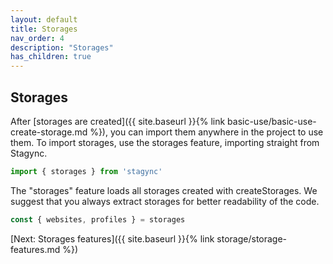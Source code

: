 ```yaml
---
layout: default
title: Storages
nav_order: 4
description: "Storages"
has_children: true
---
```


## Storages 

After [storages are created]({{ site.baseurl }}{% link basic-use/basic-use-create-storage.md %}), 
you can import them anywhere in the project to use them. 
To import storages, use the storages feature, importing straight from Stagync.

```javascript
import { storages } from 'stagync'
```

The "storages" feature loads all storages created with createStorages. We suggest that you always 
extract storages for better readability of the code.

```javascript
const { websites, profiles } = storages
```

[Next: Storages features]({{ site.baseurl }}{% link storage/storage-features.md %})

